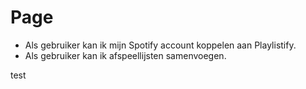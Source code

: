 # Page

* Als gebruiker kan ik mijn Spotify account koppelen aan Playlistify.
* Als gebruiker kan ik afspeellijsten samenvoegen.

test
